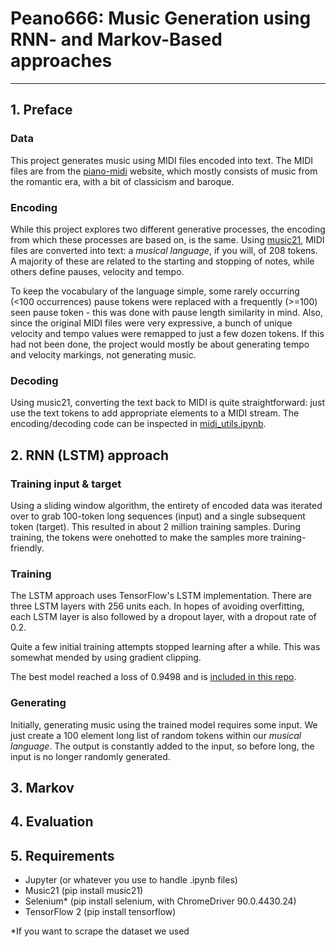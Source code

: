 # Peano666: Music Generation using RNN- and Markov-Based approaches

---

## 1. Preface

### Data

This project generates music using MIDI files encoded into text. The MIDI files are from the [piano-midi](http://www.piano-midi.de) website, which mostly consists of music from the romantic era, with a bit of classicism and baroque.

### Encoding

While this project explores two different generative processes, the encoding from which these processes are based on, is the same. Using [music21](https://web.mit.edu/music21/), MIDI files are converted into text: a *musical language*, if you will, of 208 tokens. A majority of these are related to the starting and stopping of notes, while others define pauses, velocity and tempo. 

To keep the vocabulary of the language simple, some rarely occurring (<100 occurrences) pause tokens were replaced with a frequently (>=100) seen pause token - this was done with pause length similarity in mind. Also, since the original MIDI files were very expressive, a bunch of unique velocity and tempo values were remapped to just a few dozen tokens. If this had not been done, the project would mostly be about generating tempo and velocity markings, not generating music.

### Decoding

Using music21, converting the text back to MIDI is quite straightforward: just use the text tokens to add appropriate elements to a MIDI stream. The encoding/decoding code can be inspected in [midi_utils.ipynb](https://github.com/IngvarBaranin/Peano666/blob/main/notebooks/midi_utils.ipynb).

## 2. RNN (LSTM) approach 

### Training input & target

Using a sliding window algorithm, the entirety of encoded data was iterated over to grab 100-token long sequences (input) and a single subsequent token (target). This resulted in about 2 million training samples. During training, the tokens were onehotted to make the samples more training-friendly. 

### Training

The LSTM approach uses TensorFlow's LSTM implementation. There are three LSTM layers with 256 units each. In hopes of avoiding overfitting, each LSTM layer is also followed by a dropout layer, with a dropout rate of 0.2. 

Quite a few initial training attempts stopped learning after a while. This was somewhat mended by using gradient clipping.

The best model reached a loss of 0.9498 and is [included in this repo](https://github.com/IngvarBaranin/Peano666/blob/main/best_model.hdf5).

### Generating

Initially, generating music using the trained model requires some input. We just create a 100 element long list of random tokens within our *musical language*. The output is constantly added to the input, so before long, the input is no longer randomly generated.  

## 3. Markov

## 4. Evaluation

## 5. Requirements

- Jupyter (or whatever you use to handle .ipynb files)
- Music21 (pip install music21)
- Selenium* (pip install selenium, with ChromeDriver 90.0.4430.24)
- TensorFlow 2 (pip install tensorflow)

*If you want to scrape the dataset we used

